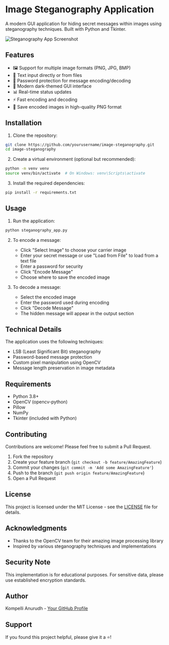 # Image Steganography Application

A modern GUI application for hiding secret messages within images using steganography techniques. Built with Python and Tkinter.

![Steganography App Screenshot](outputs)

## Features

- 🖼️ Support for multiple image formats (PNG, JPG, BMP)
- 📝 Text input directly or from files
- 🔐 Password protection for message encoding/decoding
- 🎨 Modern dark-themed GUI interface
- 📊 Real-time status updates
- ⚡ Fast encoding and decoding
- 💾 Save encoded images in high-quality PNG format

## Installation

1. Clone the repository:
```bash
git clone https://github.com/yourusername/image-steganography.git
cd image-steganography
```

2. Create a virtual environment (optional but recommended):
```bash
python -m venv venv
source venv/bin/activate  # On Windows: venv\Scripts\activate
```

3. Install the required dependencies:
```bash
pip install -r requirements.txt
```

## Usage

1. Run the application:
```bash
python steganography_app.py
```

2. To encode a message:
   - Click "Select Image" to choose your carrier image
   - Enter your secret message or use "Load from File" to load from a text file
   - Enter a password for security
   - Click "Encode Message"
   - Choose where to save the encoded image

3. To decode a message:
   - Select the encoded image
   - Enter the password used during encoding
   - Click "Decode Message"
   - The hidden message will appear in the output section

## Technical Details

The application uses the following techniques:
- LSB (Least Significant Bit) steganography
- Password-based message protection
- Custom pixel manipulation using OpenCV
- Message length preservation in image metadata

## Requirements

- Python 3.8+
- OpenCV (opencv-python)
- Pillow
- NumPy
- Tkinter (included with Python)

## Contributing

Contributions are welcome! Please feel free to submit a Pull Request.

1. Fork the repository
2. Create your feature branch (`git checkout -b feature/AmazingFeature`)
3. Commit your changes (`git commit -m 'Add some AmazingFeature'`)
4. Push to the branch (`git push origin feature/AmazingFeature`)
5. Open a Pull Request

## License

This project is licensed under the MIT License - see the [LICENSE](LICENSE) file for details.

## Acknowledgments

- Thanks to the OpenCV team for their amazing image processing library
- Inspired by various steganography techniques and implementations

## Security Note

This implementation is for educational purposes. For sensitive data, please use established encryption standards.

## Author

Kompelli Anurudh - [Your GitHub Profile]([https://github.com/yourusername](https://github.com/Kompelli-Anurudh))

## Support

If you found this project helpful, please give it a ⭐️!
